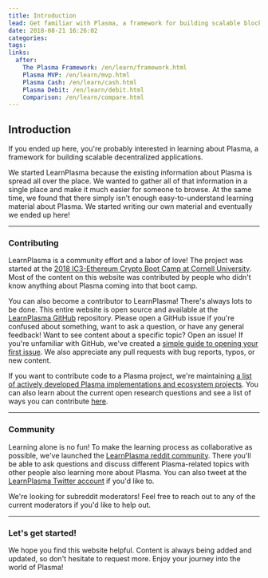```yaml
---
title: Introduction
lead: Get familiar with Plasma, a framework for building scalable blockchain applications.
date: 2018-08-21 16:26:02
categories:
tags:
links:
  after:
    The Plasma Framework: /en/learn/framework.html
    Plasma MVP: /en/learn/mvp.html
    Plasma Cash: /en/learn/cash.html
    Plasma Debit: /en/learn/debit.html
    Comparison: /en/learn/compare.html
---
```


## Introduction
If you ended up here, you're probably interested in learning about Plasma, a framework for building scalable decentralized applications.

We started LearnPlasma because the existing information about Plasma is spread all over the place.
We wanted to gather all of that information in a single place and make it much easier for someone to browse.
At the same time, we found that there simply isn't enough easy-to-understand learning material about Plasma.
We started writing our own material and eventually we ended up here!

---

### Contributing
LearnPlasma is a community effort and a labor of love!
The project was started at the [2018 IC3-Ethereum Crypto Boot Camp at Cornell University](http://www.initc3.org/events/2017-07-13-IC3-Ethereum-Crypto-Boot-Camp-at-Cornell-University.html).
Most of the content on this website was contributed by people who didn't know anything about Plasma coming into that boot camp.

You can also become a contributor to LearnPlasma!
There's always lots to be done.
This entire website is open source and available at the [LearnPlasma GitHub](https://github.com/ethsociety/plasma-website) repository.
Please open a GitHub issue if you're confused about something, want to ask a question, or have any general feedback!
Want to see content about a specific topic? Open an issue!
If you're unfamiliar with GitHub, we've created a [simple guide to opening your first issue](/en/resources#contributing).
We also appreciate any pull requests with bug reports, typos, or new content.

If you want to contribute code to a Plasma project, we're maintaining [a list of actively developed Plasma implementations and ecosystem projects](/en/build).
You can also learn about the current open research questions and see a list of ways you can contribute [here](/en/research).

---

### Community
Learning alone is no fun!
To make the learning process as collaborative as possible, we've launched the [LearnPlasma reddit community](https://www.reddit.com/r/learnplasma/).
There you'll be able to ask questions and discuss different Plasma-related topics with other people also learning more about Plasma.
You can also tweet at the [LearnPlasma Twitter account](https://twitter.com/learnplasma) if you'd like to.

We're looking for subreddit moderators!
Feel free to reach out to any of the current moderators if you'd like to help out.

---

### Let's get started!
We hope you find this website helpful.
Content is always being added and updated, so don't hesitate to request more.
Enjoy your journey into the world of Plasma!
